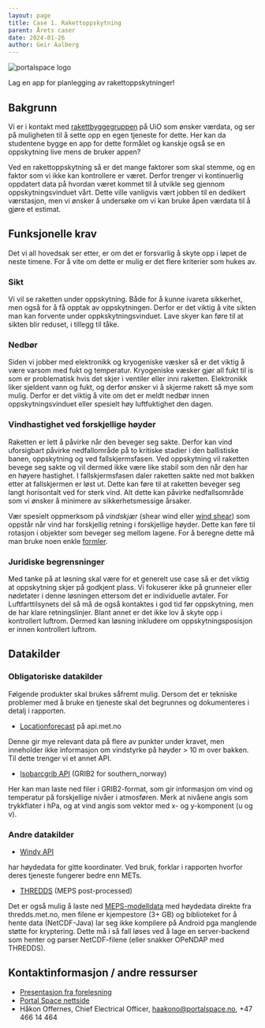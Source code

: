 ```yaml
---
layout: page
title: Case 1. Rakettoppskytning
parent: Årets caser
date: 2024-01-26
author: Geir Aalberg
---
```


![portalspace logo](/images/portalspace.png)

Lag en app for planlegging av rakettoppskytninger!

## Bakgrunn

Vi er i kontakt med [rakettbyggegruppen](https://www.portalspace.no/) på UiO som
ønsker værdata, og ser på muligheten til å sette opp en egen tjeneste for dette.
Her kan da studentene bygge en app for dette formålet og kanskje også se en
oppskytning live mens de bruker appen?

Ved en rakettoppskytning så er det mange faktorer som skal stemme, og en faktor
som vi ikke kan kontrollere er været. Derfor trenger vi kontinuerlig oppdatert
data på hvordan været kommet til å utvikle seg gjennom oppskytningsvinduet vårt.
Dette ville vanligvis vært jobben til en dedikert værstasjon, men vi ønsker å
undersøke om vi kan bruke åpen værdata til å gjøre et estimat.

## Funksjonelle krav

Det vi all hovedsak ser etter, er om det er forsvarlig å skyte opp i løpet de
neste timene. For å vite om dette er mulig er det flere kriterier som hukes av.

### Sikt

Vi vil se raketten under oppskytning. Både for å kunne ivareta sikkerhet, men
også for å få opptak av oppskytningen. Derfor er det viktig å vite sikten man
kan forvente under oppkskytningsvinduet. Lave skyer kan føre til at sikten blir
reduset, i tillegg til tåke.

### Nedbør

Siden vi jobber med elektronikk og kryogeniske væsker så er det viktig å være
varsom med fukt og temperatur. Kryogeniske væsker gjør all fukt til is som er
problematisk hvis det skjer i ventiler eller inni raketten. Elektronikk liker
sjeldent vann og fukt, og derfor ønsker vi å skjerme rakett så mye som mulig.
Derfor er det viktig å vite om det er meldt nedbør innen oppskytningsvinduet
eller spesielt høy luftfuktighet den dagen.

### Vindhastighet ved forskjellige høyder

Raketten er lett å påvirke når den beveger seg sakte. Derfor kan vind
uforsigbart påvirke nedfallområde på to kritiske stadier i den ballistiske
banen, oppskytning og ved fallskjermsfasen. Ved oppskytning vil raketten bevege
seg sakte og vil dermed ikke være like stabil som den når den har en høyere
hastighet. I fallskjermsfasen daler raketten sakte ned mot bakken etter at
fallskjermen er løst ut. Dette kan føre til at raketten beveger seg langt
horisontalt ved for sterk vind. Alt dette kan påvirke nedfallsområde som vi
ønsker å minimere av sikkerhetsmessige årsaker.

Vær spesielt oppmerksom på *vindskjær* (shear wind eller [wind shear](https://en.wikipedia.org/wiki/Wind_shear))
som oppstår når vind har forskjellig retning i forskjellige høyder. 
Dette kan føre til rotasjon i objekter som beveger seg mellom lagene.
For å beregne dette må man bruke noen enkle [formler](ShearWindCalculationDocumentation.pdf).

### Juridiske begrensninger

Med tanke på at løsning skal være for et generelt use case så er det viktig at
oppskytning skjer på godkjent plass. Vi fokuserer ikke på grunneier eller
nødetater i denne løsningen ettersom det er individuelle avtaler. For
Luftfarttilsynets del så må de også kontaktes i god tid før oppskytning, men de
har klare retningslinjer. Blant annet er det ikke lov å skyte opp i kontrollert
luftrom. Dermed kan løsning inkludere om oppskytningsposisjon er innen
kontrollert luftrom.

## Datakilder

### Obligatoriske datakilder

Følgende produkter skal brukes såfremt mulig. Dersom det er tekniske problemer
med å bruke en tjeneste skal det begrunnes og dokumenteres i detalj i rapporten.

- [Locationforecast](/intro) på api.met.no

Denne gir mye relevant data på flere av punkter under kravet, men inneholder
ikke informasjon om vindstyrke på høyder > 10 m over bakken. Til dette trenger vi et annet
API.

- [Isobarcgrib API](/api/isobaricgrib) (GRIB2 for southern_norway)

Her kan man laste ned filer i GRIB2-format, som gir informasjon om vind og temperatur
på forskjellige nivåer i atmosføren. Merk at nivåene angis som trykkflater i hPa,
og at vind angis som vektor med x- og y-komponent (u og v).

### Andre datakilder

- [Windy API](https://api.windy.com/)

har høydedata for gitte koordinater. Ved bruk, forklar i rapporten hvorfor deres
tjeneste fungerer bedre enn METs.

- [THREDDS](/thredds/) (MEPS post-processed)

Det er også mulig å laste ned
[MEPS-modelldata](https://thredds.met.no/thredds/catalog/metpplatest/catalog.html)
med høydedata direkte fra thredds.met.no, men filene er kjempestore (3+ GB) og
biblioteket for å hente data (NetCDF-Java) lar seg ikke kompilere på Android pga
manglende støtte for kryptering. Dette må i så fall løses ved å lage en
server-backend som henter og parser NetCDF-filene (eller snakker OPeNDAP med
THREDDS).

## Kontaktinformasjon / andre ressurser

- [Presentasjon fra forelesning](portalspace.pdf)
- [Portal Space nettside](https://www.portalspace.no/)
- Håkon Offernes, Chief Electrical Officer, <haakono@portalspace.no>, +47 466 14 464
